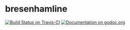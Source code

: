 bresenhamline
===

[![Build Status on Travis-CI](https://travis-ci.org/pokutuna/bresenhamline.svg?branch=master)](https://travis-ci.org/pokutuna/bresenhamline)
[![Documentation on godoc.org](https://godoc.org/github.com/pokutuna/bresenhamline?status.svg)](https://godoc.org/github.com/pokutuna/bresenhamline)
